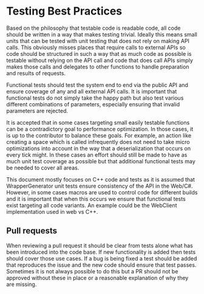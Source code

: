 # Testing Best Practices

Based on the philosophy that testable code is readable code, all code should be written in a way that makes testing trivial. Ideally this means small units that can be tested with unit testing that does not rely on making API calls. This obviously misses places that require calls to external APIs so code should be structured in such a way that as much code as possible is testable without relying on the API call and code that does call APIs simply makes those calls and delegates to other functions to handle preparation and results of requests.

Functional tests should test the system end to end via the public API and ensure coverage of any and all external API calls. It is important that functional tests do not simply take the happy path but also test various different combinations of parameters, especially ensuring that invalid parameters are rejected.

It is accepted that in some cases targeting small easily testable functions can be a contradictory goal to performance optimization. In those cases, it is up to the contributor to balance these goals. For example, an action like creating a space which is called infrequently does not need to take micro optimizations into account in the way that a deserialization that occurs on every tick might. In these cases an effort should still be made to have as much unit test coverage as possible but that additional functional tests may be needed to cover all areas. 

This document mostly focuses on C++ code and tests as it is assumed that WrapperGenerator unit tests ensure consistency of the API in the Web/C#. However, in some cases macros are used to control code for different builds and it is important that when this occurs we ensure that functional tests exist targeting all code variants. An example could be the WebClient implementation used in web vs C++.

## Pull requests
When reviewing a pull request it should be clear from tests alone what has been introduced into the code base. If new functionality is added then tests should cover those use cases. If a bug is being fixed a test should be added that reproduces the issue and the new code should ensure that test passes. Sometimes it is not always possible to do this but a PR should not be approved without these in place or a reasonable explanation of why they are missing. 
